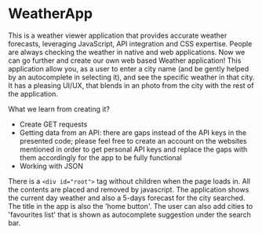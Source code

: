 # WeatherApp
This is a weather viewer application that provides accurate weather forecasts, leveraging JavaScript, API integration and CSS expertise.
People are always checking the weather in native and web applications.
Now we can go further and create our own web based Weather application!
This application allow you, as a user to enter a city name (and be gently helped by an autocomplete in selecting it), and see the specific weather in that city. It has a pleasing UI/UX, that blends in an photo from the city with the rest of the application. 

What we learn from creating it?
- Create GET requests
- Getting data from an API: there are gaps instead of the API keys in the presented code; please feel free to create an account on the websites mentioned in order to get personal API keys and replace the gaps with them accordingly for the app to be fully functional
- Working with JSON

There is a `<div id="root">` tag without children when the page loads in. All the contents are placed and removed by javascript.
The application shows the current day weather and also a 5-days forecast for the city searched. The title in the app is also the 'home button'. The user can also add cities to 'favourites list' that is shown as autocomplete suggestion under the search bar.
